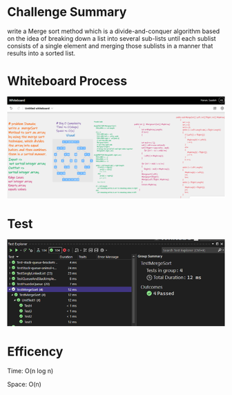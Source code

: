 # Challenge Summary

write a Merge sort method which is a divide-and-conquer algorithm based on the idea of breaking down a list into several sub-lists until each sublist consists of a single element and merging those sublists in a manner that results into a sorted list.


# Whiteboard Process

![](../../../img/MergeSortWB.png)

# Test

![](../../../img/mergeSortTest.png)

# Efficency

Time: O(n log n)

Space: O(n)

